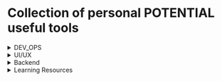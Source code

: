 # Collection of personal POTENTIAL useful tools 

<details>
<summary>DEV_OPS</summary>

- [Linode](https://www.linode.com/)

</details>

<details>
<summary>UI/UX</summary>

- [Figma](https://www.figma.com/)
- [Adobe XD](https://www.adobe.com/products/xd.html)
- `design tools above, followed by UI libraries`
- [Sketch](https://www.sketch.com/)
- [DaisyUI](https://daisyui.com/) - Tailwind CSS Components (Svelte Yes)
- [Tailwind CSS](https://tailwindcss.com/)
- [Bootstrap](https://getbootstrap.com/)
- [Materialize](https://materializecss.com/)
- [Bulma](https://bulma.io/)
- [Semantic UI](https://semantic-ui.com/)
- [Foundation](https://get.foundation/)
- [UIKit](https://getuikit.com/)
- [Ant Design](https://ant.design/)
- [Chakra UI](https://chakra-ui.com/)
- [Rebass](https://rebassjs.org/)
- [Skeleton](https://www.skeleton.dev/) - Mainly for Svete
- [Tailwind UI](https://tailwindui.com/)

</details>


<details>
<summary>Backend</summary>

- [FaunaDB](https://fauna.com/)

</details>

<details>
<summary>Learning Resources</summary>

- [LevelUP](https://levelup.video/tutorials/better-javascript) - Frontend mainly (github + figma) `free`
- [Advent Svelte](https://advent.sveltesociety.dev/) - Svelte - `free`
    - Advent of code exists, Advent of TS too ! 

</details>
